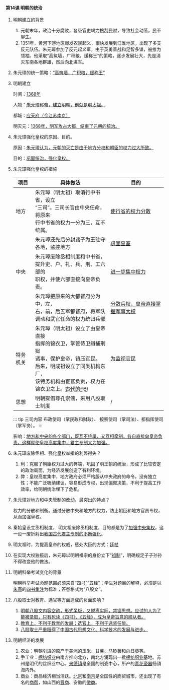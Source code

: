 #### 第14课 明朝的统治

1. 明朝建立的背景

   1.   元朝末年，政治十分腐败，各级官吏竭力搜刮民财，导致社会动荡，民不聊生。
   2.   1351年，黄河下游地区爆发农民起义，很快发展到江淮地区，出现了多支反元队伍。朱元璋参加了反元起义军，由于英勇善战和足智多谋，被推为领袖。他采取“高筑墙，广积粮，缓称王”的策略，逐步发展壮大，先是消灭东南各地群雄，然后向北进军。

2. 朱元璋的统一策略：<u>“高筑墙，广积粮，缓称王”</u>

3. 明朝建立

   时间：<u>1368年</u>

   人物：<u>朱元璋称帝，建立明朝，他就是明太祖。</u>

   都城：<u>应天府（今江苏南京）</u>

   明灭元：<u>1368年，明军攻占大都，结束了元朝的统治。</u>

4. 朱元璋强化皇权的原因、目的。

   原因：<u>朱元璋认为，元朝的灭亡是由于地方分权和朝臣的权力过大所致。</u>

   目的：<u>巩固统治，强化皇权。</u>

5. 朱元璋强化皇权的措施

    | 项目   | 具体做法                                                                                                                                                        | 目的                     |
    | ---- | ----------------------------------------------------------------------------------------------------------------------------------------------------------- | ---------------------- |
    | 地方   | 朱元璋（明太祖）取消行中书省，设立<br>“三司”。三司长官由中央任命，将原来<br>行中书省的权力一分为三，互不统属。                                                                                    | <u>使行省的权力分散</u>        |
    |      | 朱元璋还先后分封诸子为王驻守各地，监控地方                                                                                                                                       | <u>巩固皇室</u>            |
    | 中央   | 朱元璋废除丞相制度和中书省，<br>提升吏、户、礼、兵、刑、工六部的<br>职权，并使六部直接向皇帝负责。                                                                                           | <u>进一步集中权力</u>         |
    |      | 朱元璋把原来的大都督府分为中，左，<br>右，前，后五军都督府，将军队<br>调动和武官任命的权力统归兵部                                                                                           | <u>分散兵权，皇帝直接掌握军事大权</u> |
    | 特务机关 | 朱元璋（明太祖）设立了由皇帝直接<br>指挥的锦衣卫，掌管侍卫缉捕刑狱<br>诸事，保护皇帝，镇压官民。<br>后来，明成祖设立了同类机构东厂，<br>该特务机构由宦官负责，权力在<br>锦衣卫之上。<abbr title="你知道的太多了"><del>古代的FBI</del></abbr> | <u>为监视官民</u>           |
    | 思想   | 明朝提倡尊孔崇儒，采用八股取士制度                                                                                                                                           | /                      |

    ::: tip 三司内容
 布政使司（掌民政和财政）、 按察使司（掌司法）、都指挥使司（掌军务）。
 :::

    影响：<u>地方和中央的各个部门，既互不统属，又互相牵制，各自直接向皇帝负责，这样就使皇权高度集中，君主专制大为加强。</u>

6. 朱元璋废除丞相、强化皇权举措的利弊得失？

   1. 利：克服了朝臣权力过大的弊端，巩固了明王朝的统治，形成了比较安定的政治局面，为经济发展创造了有利环境。
   2. 弊：皇权高度集中，地方政府必须严格服从中央政府的命令，没有独立性；不能广泛吸纳建议，容易形成专权，出现偏颇决策，不利于提高工作效率，给明朝统治埋下了危机。

7. 朱元璋对地方和中央管制的改动，最突出的特点？

   权力的分散和制衡。通过分散中央和地方的权力，防止朝臣和地方官员专权，从而加强皇权。

8. 秦始皇设立丞相制度， 明太祖废除丞相制度，目的都是为了<u>加强中央集权</u>，这一设一废折射出<u>我国古代君主专制的不断强化</u>。

9. 明太祖时，为提高皇帝的权威，惩处大臣的方式：<u>廷杖</u>

10. 在实现大权独揽后，朱元璋以明朝祖宗的身份立下“<u>祖制</u>”，明确规定子子孙孙不得改变他的做法。

11. 明朝科举考试变化的背景

    明朝科举考试命题范围必须来自<u>“四书”“五经”</u>；学生对题目的解释，必须是以<u>朱熹</u>的<u>四书集注</u>为标准；答卷格式为“八股文”。

12. 八股取士对教育、选官等方面造成的负面影响？
    1. <u>明朝八股文内容空疏，形式呆板，又脱离实际，禁锢思想。应试的人为了能被录取，只有死读《四书》、《五经》，成为皇帝旨意的顺从者。</u>
    2. <u>教育上，不利于教育的发展；选官上，不利于选贤任能。</u>
    3. <u>八股取士严重阻碍了中国古代思想文化、科学技术的发展与进步。</u>
13. 明朝经济的发展
    1. 农业：明朝引进的原产于<u>美洲</u>的<u>玉米、甘薯、马铃薯和向日葵</u>等。
    2. 手工业：<u>棉纺织业</u>由南方推向北方，南北方涌现出一批<u>棉纺织业</u>基地。苏州是明代的丝织业中心。<u>景德镇</u>是全国的制瓷中心，所产的<u>青花瓷器</u>畅销海内外。
    3. 商业：商品经济相当活跃。<u>北京</u>和<u>南京</u>是全国性的商贸城市，还出现了有名的<u>商帮</u>，如山西的<u>晋商</u>、安徽的<u>徽商</u>。

